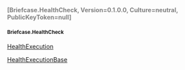 <h4 style='color: gray;margin:0; padding:0;'> [Briefcase.HealthCheck, Version=0.1.0.0, Culture=neutral, PublicKeyToken=null]</h4>

#### <small>Briefcase.HealthCheck</small>


[HealthExecution](../Type/HealthExecution.md)

[HealthExecutionBase](../Type/HealthExecutionBase.md)